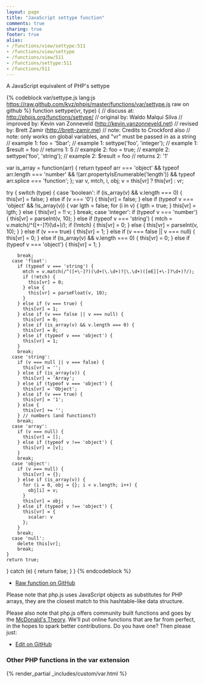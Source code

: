 ```yaml
---
layout: page
title: "JavaScript settype function"
comments: true
sharing: true
footer: true
alias:
- /functions/view/settype:511
- /functions/view/settype
- /functions/view/511
- /functions/settype:511
- /functions/511
---
```

<!-- Generated by Rakefile:build -->
A JavaScript equivalent of PHP's settype

{% codeblock var/settype.js lang:js https://raw.github.com/kvz/phpjs/master/functions/var/settype.js raw on github %}
function settype(vr, type) {
  //  discuss at: http://phpjs.org/functions/settype/
  // original by: Waldo Malqui Silva
  // improved by: Kevin van Zonneveld (http://kevin.vanzonneveld.net)
  //  revised by: Brett Zamir (http://brett-zamir.me)
  //        note: Credits to Crockford also
  //        note: only works on global variables, and "vr" must be passed in as a string
  //   example 1: foo = '5bar';
  //   example 1: settype('foo', 'integer');
  //   example 1: $result = foo
  //   returns 1: 5
  //   example 2: foo = true;
  //   example 2: settype('foo', 'string');
  //   example 2: $result = foo
  //   returns 2: '1'

  var is_array = function(arr) {
    return typeof arr === 'object' && typeof arr.length === 'number' && !(arr.propertyIsEnumerable('length')) &&
      typeof arr.splice === 'function';
  };
  var v, mtch, i, obj;
  v = this[vr] ? this[vr] : vr;

  try {
    switch (type) {
      case 'boolean':
        if (is_array(v) && v.length === 0) {
          this[vr] = false;
        } else if (v === '0') {
          this[vr] = false;
        } else if (typeof v === 'object' && !is_array(v)) {
          var lgth = false;
          for (i in v) {
            lgth = true;
          }
          this[vr] = lgth;
        } else {
          this[vr] = !! v;
        }
        break;
      case 'integer':
        if (typeof v === 'number') {
          this[vr] = parseInt(v, 10);
        } else if (typeof v === 'string') {
          mtch = v.match(/^([+\-]?)(\d+)/);
          if (!mtch) {
            this[vr] = 0;
          } else {
            this[vr] = parseInt(v, 10);
          }
        } else if (v === true) {
          this[vr] = 1;
        } else if (v === false || v === null) {
          this[vr] = 0;
        } else if (is_array(v) && v.length === 0) {
          this[vr] = 0;
        } else if (typeof v === 'object') {
          this[vr] = 1;
        }

        break;
      case 'float':
        if (typeof v === 'string') {
          mtch = v.match(/^([+\-]?)(\d+(\.\d+)?|\.\d+)([eE][+\-]?\d+)?/);
          if (!mtch) {
            this[vr] = 0;
          } else {
            this[vr] = parseFloat(v, 10);
          }
        } else if (v === true) {
          this[vr] = 1;
        } else if (v === false || v === null) {
          this[vr] = 0;
        } else if (is_array(v) && v.length === 0) {
          this[vr] = 0;
        } else if (typeof v === 'object') {
          this[vr] = 1;
        }
        break;
      case 'string':
        if (v === null || v === false) {
          this[vr] = '';
        } else if (is_array(v)) {
          this[vr] = 'Array';
        } else if (typeof v === 'object') {
          this[vr] = 'Object';
        } else if (v === true) {
          this[vr] = '1';
        } else {
          this[vr] += '';
        } // numbers (and functions?)
        break;
      case 'array':
        if (v === null) {
          this[vr] = [];
        } else if (typeof v !== 'object') {
          this[vr] = [v];
        }
        break;
      case 'object':
        if (v === null) {
          this[vr] = {};
        } else if (is_array(v)) {
          for (i = 0, obj = {}; i < v.length; i++) {
            obj[i] = v;
          }
          this[vr] = obj;
        } else if (typeof v !== 'object') {
          this[vr] = {
            scalar: v
          };
        }
        break;
      case 'null':
        delete this[vr];
        break;
    }
    return true;
  } catch (e) {
    return false;
  }
}
{% endcodeblock %}

 - [Raw function on GitHub](https://github.com/kvz/phpjs/blob/master/functions/var/settype.js)

Please note that php.js uses JavaScript objects as substitutes for PHP arrays, they are 
the closest match to this hashtable-like data structure. 

Please also note that php.js offers community built functions and goes by the 
[McDonald's Theory](https://medium.com/what-i-learned-building/9216e1c9da7d). We'll put online 
functions that are far from perfect, in the hopes to spark better contributions. 
Do you have one? Then please just: 

 - [Edit on GitHub](https://github.com/kvz/phpjs/edit/master/functions/var/settype.js)


### Other PHP functions in the var extension
{% render_partial _includes/custom/var.html %}
